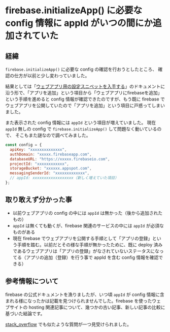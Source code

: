 # firebase.initializeApp() に必要な config 情報に appId がいつの間にか追加されていた

## 経緯

`firebase.initializeApp()` に必要な config の確認を行おうとしたところ、
確認の仕方が以前と少し変わっていました。  

結果としては「[ウェブアプリ用の設定スニペットを入手する](https://support.google.com/firebase/answer/7015592?hl=ja)」のドキュメントに沿う形で、「アプリを追加」という項目から「ウェブアプリにfirebaseを追加」という手順を進めると config 情報が確認できたのですが、もう既に firebase で ウェブアプリを公開していたので「アプリを追加」という項目に戸惑ってしまいました。

また表示された config 情報には `appId` という項目が増えていました。
現在 `appId` 無しの config で `firebase.initializeApp()` して問題なく動いているので、
そこもまた謎なので調べてみました。

```js
const config = {
  apiKey: "xxxxxxxxxxxxxx",
  authDomain: "xxxxx.firebaseapp.com",
  databaseURL: "https://xxxxx.firebaseio.com",
  projectId: "xxxxxxxxxxxx",
  storageBucket: "xxxxxx.appspot.com",
  messagingSenderId: "xxxxxxxxxxxxx",
  // appId: xxxxxxxxxxxxxxxxxx（新しく増えていた項目）
};
```

## 取り敢えず分かった事

* 以前ウェブアプリの config の中には `appId` は無かった（後から追加されたもの）
* `appId` は無くても動くが、firebase 関連のサービスの中には `appId` が必須なものがある
* 現在 firebase でウェブアプリを公開する手順として「アプリの登録」という手順を踏む。以前だとその様な手順が無かったために、既に deploy 済みであるウェブアプリは「アプリの登録」がなされていないステータスになってる（アプリの追加（登録）を行う事で appId を含む config 情報を確認できる）

## 参考情報について

firebase の公式ドキュメントを漁りましたが、いつ頃 `appId` が config 情報に含まれる様になったかは記載を見つけられませんでした。firebase を使ったウェブサイトの hosting 関連記事について、幾つかの古い記事、新しい記事の比較に基づいた結論です。

[stack_overflow](https://stackoverflow.com/questions/58680378/firebase-init-js-does-not-contain-appid) でも似たような質問が一つ見受けられました。
